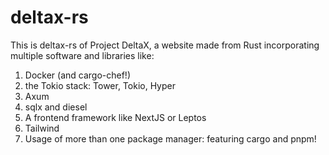 # deltax-rs

This is deltax-rs of Project DeltaX, a website made from Rust incorporating multiple software and libraries like:

1. Docker (and cargo-chef!)
2. the Tokio stack: Tower, Tokio, Hyper
3. Axum
4. sqlx and diesel
5. A frontend framework like NextJS or Leptos
6. Tailwind
7. Usage of more than one package manager: featuring cargo and pnpm!
